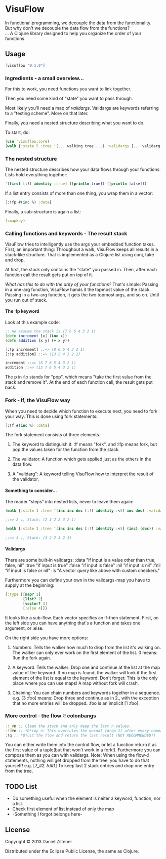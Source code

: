 # VisuFlow

In functional programming, we decouple the data from the functionality.  
But why don't we decouple the data flow from the functions?  
...
A Clojure library designed to help you organize the order of your functions.
## Usage

```clojure
[visuflow "0.1.0"]
```

### Ingredients - a small overview...
For this to work, you need functions you want to link together.

Then you need some kind of "state" you want to pass through.

Most likely you'll need a map of *validargs*.
Validargs are keywords referring to a "testing scheme". More on that later.

Finally, you need a nested structure describing what you want to do.

To start, do:
```clojure
(use 'visuflow.core)
(walk {:state 5 :tree '(... walking tree ...) :validargs {... validarg map ...})
```

### The nested structure
The nested structure describes how your data flows through your functions:
Lists hold everything together:
```clojure
'(first [:!f identity :true] ([println true]) ([println false]))
```
If a list entry consists of more than one thing, you wrap them in a vector:
```clojure
[:!fp #(inc %) :data]
```
Finally, a sub-structure is again a list:
```clojure
(:mapkey)
```

### Calling functions and keywords - The result stack
VisuFlow tries to intelligently use the args your embedded function takes.
First, an important thing: Throughout a walk, VisuFlow keeps all results in a stack-like structure.
That is implemented as a Clojure list using conj, take and drop.

At first, the stack only contains the "state" you passed in. Then, after each function call
the result gets put on top of it.

*What has this to do with the arity of your functions?*
That's simple: Passing in a one-arg function, VisuFlow hands it the topmost value of the stack.
Passing in a two-arg function, it gets the two topmost args, and so on. Until you run out of stack.

#### The :!p keyword
Look at this example code:
```clojure
;; We assume the stack is (7 6 5 4 3 2 1)
(defn increment [x] (inc x))
(defn addition [x y] (+ x y))

[:!p increment] ;;=> (8 6 5 4 3 2 1)
[:!p addition] ;;=> (13 5 4 3 2 1)

increment ;;=> (8 7 6 5 4 3 2 1)
addition ;;=> (13 7 6 5 4 3 2 1)
```
The p in :!p stands for "pop", which means "take the first value from the stack and remove it".
At the end of each function call, the result gets put back.

### Fork - If, the VisuFlow way
When you need to decide which function to execute next, you need to fork your way.
This is done using fork statements:
```clojure
[:!f #(inc %) :data]
```
The fork statement consists of three elements.

1. The keyword to distinguish it: :!f means "fork", and :!fp means fork, but pop the values taken for the function from the stack.

2. The validator: A function which gets applied just as the others in the data flow.

3. A "validarg": A keyword telling VisuFlow how to interpret the result of the validator.

#### Something to consider...
The reader "steps" into nested lists, never to leave them again:
```clojure
(walk {:state 1 :tree '(inc inc dec [:!f identity :<5] inc dec) :validargs {:<5 [[#(< % 5) 1]
                                                                                 [#(>= % 5) 2]]}}) 
;;=> 2 ;; Stack: (2 3 2 2 3 2 1)

(walk {:state 1 :tree '(inc inc dec [:!f identity :<5] (inc) (dec)) :validargs {:<5 [[#(< % 5) 1]
                                                                                     [#(>= % 5) 2]]}})
;;=> 3 ;; Stack: (3 2 2 3 2 1)
```

#### Validargs
There are some built-in validargs:
:data "if input is a value other than true, false, nil"
:true "if input is true"
:false "if input is false"
:nil "if input is nil"
:fnil "if input is false or nil"
:is "A vector query like above with custom checkers."	

Furthermore you can define your own in the validargs-map you have to supply at the beginning:
```clojure
{:type [[map? 1]
        [list? 2]
	    [vector? 3]
	    [:else 4]]}
```
It looks like a sub-flow. Each vector specifies an if-then statement.
First, on the left side you can have anything that's a function and takes one argument,
or :else.

On the right side you have more options:

1. Numbers: Tells the walker how much to drop from the list it's walking on. The walker can only ever work on the first element of the list. 0 means: Run the fork again.  

2. A keyword: Tells the walker: Drop one and continue at the list at the map value of the keyword.
If no map is found, the walker will look if the first element of the list is equal to the keyword.
Don't forget: This is the only place where you can use maps! A map without fork will crash.  

3. Chaining: You can chain numbers and keywords together in a sequence.
e.g. [3 :foo] means: Drop three and continue as in 2., with the exception that no more entries will be dropped. :foo is an implicit [1 :foo].  

### More control - the flow :! colonbangs
```clojure
:!_#n ;; Clean the stack and only keep the last n values.
:!d#n ;; *D*rop n: This overrules the normal (drop 1) after every command
:!q ;; *Q*uit the flow and return the last result (NOT RECOMMENDED!)
```
You can either write them into the control flow, or let a function return it as the first value of a tuple(but that won't work in a fork!). Furthermore you can compose them as you can with validargs.
Note: When using the flow-:!-statements, nothing will get dropped from the tree, you have to do that yourself! e.g. [:!_#2 :!d#1] To keep last 2 stack entries and drop one entry from the tree.

## TODO List
* Do something useful when the element is neiter a keyword, function, nor a list.
* Check first element of list instead of only the map
* -Something I forgot belongs here-

## License

Copyright © 2013 Daniel Ziltener

Distributed under the Eclipse Public License, the same as Clojure.
